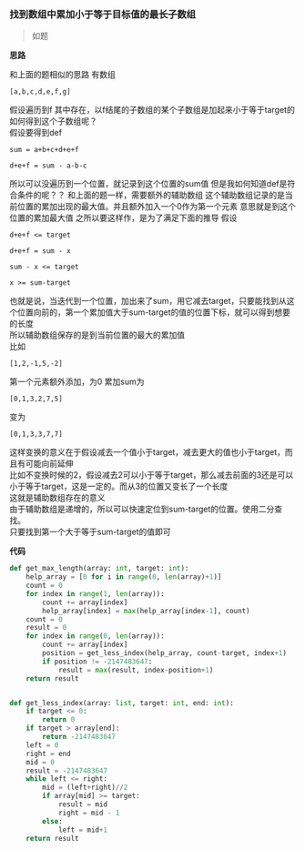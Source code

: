 ### 找到数组中累加小于等于目标值的最长子数组
> 如题

**思路**

和上面的题相似的思路
有数组

`
[a,b,c,d,e,f,g]
`

假设遍历到f
其中存在，以f结尾的子数组的某个子数组是加起来小于等于target的
如何得到这个子数组呢？  
假设要得到def

`
sum = a+b+c+d+e+f
`

`
d+e+f = sum - a-b-c
`

所以可以没遍历到一个位置，就记录到这个位置的sum值
但是我如何知道def是符合条件的呢？？
和上面的题一样，需要额外的辅助数组
这个辅助数组记录的是当前位置的累加出现的最大值。并且额外加入一个0作为第一个元素
意思就是到这个位置的累加最大值
之所以要这样作，是为了满足下面的推导
假设

`
d+e+f <= target
`

`
d+e+f = sum - x
`

`
sum - x <= target
`

`
x >= sum-target
`

也就是说，当迭代到一个位置，加出来了sum，用它减去target，只要能找到从这个位置向前的，第一个累加值大于sum-target的值的位置下标，就可以得到想要的长度  
所以辅助数组保存的是到当前位置的最大的累加值  
比如

`
[1,2,-1,5,-2]
`

第一个元素额外添加，为0
累加sum为

`
[0,1,3,2,7,5]
`

变为

`
[0,1,3,3,7,7]
`

这样变换的意义在于假设减去一个值小于target，减去更大的值也小于target，而且有可能向前延伸  
比如不变换时候的2，假设减去2可以小于等于target，那么减去前面的3还是可以小于等于target，这是一定的。而从3的位置又变长了一个长度  
这就是辅助数组存在的意义  
由于辅助数组是递增的，所以可以快速定位到sum-target的位置。使用二分查找。  
只要找到第一个大于等于sum-target的值即可  

**代码**

```python
def get_max_length(array: int, target: int):
    help_array = [0 for i in range(0, len(array)+1)]
    count = 0
    for index in range(1, len(array)):
        count += array[index]
        help_array[index] = max(help_array[index-1], count)
    count = 0
    result = 0
    for index in range(0, len(array)):
        count += array[index]
        position = get_less_index(help_array, count-target, index+1)
        if position != -2147483647:
            result = max(result, index-position+1)
    return result


def get_less_index(array: list, target: int, end: int):
    if target <= 0:
        return 0
    if target > array[end]:
        return -2147483647
    left = 0
    right = end
    mid = 0
    result = -2147483647
    while left <= right:
        mid = (left+right)//2
        if array[mid] >= target:
            result = mid
            right = mid - 1
        else:
            left = mid+1
    return result
```